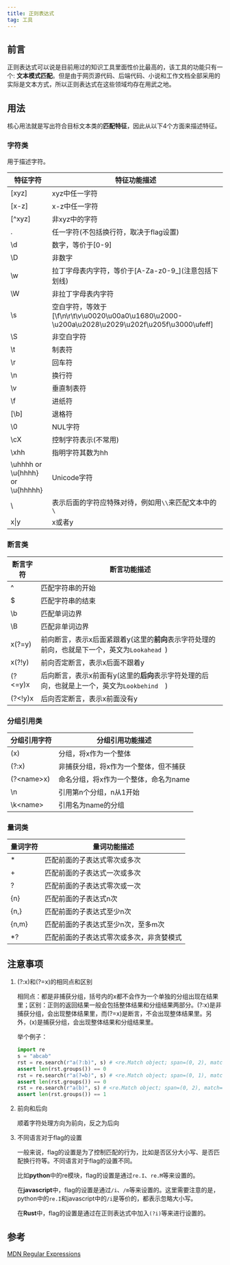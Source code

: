```yaml
---
title: 正则表达式
tag: 工具
---
```

## 前言

正则表达式可以说是目前用过的知识工具里面性价比最高的，该工具的功能只有一个: **文本模式匹配**。但是由于网页源代码、后端代码、小说和工作文档全部采用的实际是文本方式，所以正则表达式在这些领域均存在用武之地。

## 用法

核心用法就是写出符合目标文本类的**匹配特征**，因此从以下4个方面来描述特征。

### 字符类

用于描述字符。

|特征字符|特征功能描述|
|---------|-----------|
|\[xyz\]  |xyz中任一字符|
|\[x-z\]  |x-z中任一字符|
|\[^xyz\] |非xyz中的字符|
|.        |任一字符(不包括换行符，取决于flag设置)|
|\d       |数字，等价于\[0-9\]|
|\D       |非数字|
|\w       |拉丁字母表内字符，等价于\[A-Za-z0-9_\](注意包括下划线)|
|\W       |非拉丁字母表内字符|
|\s       |空白字符，等效于\[\f\n\r\t\v\u0020\u00a0\u1680\u2000-\u200a\u2028\u2029\u202f\u205f\u3000\ufeff\]|
|\S       |非空白字符|
|\t       |制表符   |
|\r       |回车符   |
|\n       |换行符   |
|\v       |垂直制表符|
|\f       |进纸符   |
|[\b]     |退格符   |
|\0       |NUL字符  |
|\cX      |控制字符表示(不常用)|
|\xhh     |指明字符其数为hh|
|\uhhhh or \u{hhhh} or \u{hhhhh}| Unicode字符|
|\        |表示后面的字符应特殊对待，例如用`\\`来匹配文本中的`\`|
|x\|y     |x或者y|

### 断言类

|断言字符|断言功能描述|
|---------|-----------|
|^         |匹配字符串的开始|
|$         |匹配字符串的结束|
|\b        |匹配单词边界|
|\B        |匹配非单词边界|
|x(?=y)    |前向断言，表示x后面紧跟着y(这里的**前向**表示字符处理的前向，也就是下一个，英文为`Lookahead `)|
|x(?!y)    |前向否定断言，表示x后面不跟着y|
|(?<=y)x   |后向断言，表示x前面有y(这里的**后向**表示字符处理的后向，也就是上一个，英文为`Lookbehind  `)|
|(?<!y)x   |后向否定断言，表示x前面没有y|


### 分组引用类

|分组引用字符|分组引用功能描述|
|---------|-----------|
|(x)      |分组，将x作为一个整体|
|(?:x)    |非捕获分组，将x作为一个整体，但不捕获|
|(?\<name\>x)|命名分组，将x作为一个整体，命名为name|
|\n       |引用第n个分组，n从1开始|
|\k\<name\> |引用名为name的分组|

### 量词类

|量词字符|量词功能描述|
|---------|-----------|
|*        |匹配前面的子表达式零次或多次|
|+        |匹配前面的子表达式一次或多次|
|?        |匹配前面的子表达式零次或一次|
|{n}      |匹配前面的子表达式n次|
|{n,}     |匹配前面的子表达式至少n次|
|{n,m}    |匹配前面的子表达式至少n次，至多m次|
|*?       |匹配前面的子表达式零次或多次，非贪婪模式|


## 注意事项

1. (?:x)和(?=x)的相同点和区别

    相同点：都是非捕获分组，括号内的x都不会作为一个单独的分组出现在结果里；区别：正则的返回结果一般会包括整体结果和分组结果两部分。(?:x)是非捕获分组，会出现整体结果里，而(?=x)是断言，不会出现整体结果里。另外，(x)是捕获分组，会出现整体结果和分组结果里。

    举个例子：
    
    ```python
    import re
    s = "abcab"
    rst = re.search(r"a(?:b)", s) # <re.Match object; span=(0, 2), match='ab'>
    assert len(rst.groups()) == 0
    rst = re.search(r"a(?=b)", s) # <re.Match object; span=(0, 1), match='a'>
    assert len(rst.groups()) == 0
    rst = re.search(r"a(b)", s) # <re.Match object; span=(0, 2), match='ab'>
    assert len(rst.groups()) == 1
    ```
    
2. 前向和后向

    顺着字符处理方向为前向，反之为后向

3. 不同语言对于flag的设置

    一般来说，flag的设置是为了控制匹配的行为，比如是否区分大小写、是否匹配换行符等。不同语言对于flag的设置不同。
    
    比如**python**中的re模块，flag的设置是通过`re.I`、`re.M`等来设置的。
    
    在**javascript**中，flag的设置是通过`/i`、`/m`等来设置的。这里需要注意的是，python中的`re.I`和javascript中的`/i`是等价的，都表示忽略大小写。

    在**Rust**中，flag的设置是通过在正则表达式中加入`(?i)`等来进行设置的。

## 参考

[MDN Regular Expressions](https://developer.mozilla.org/en-US/docs/Web/JavaScript/Guide/Regular_Expressions/Groups_and_Backreferences)